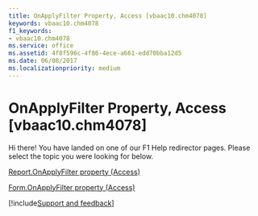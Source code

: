 ```yaml
---
title: OnApplyFilter Property, Access [vbaac10.chm4078]
keywords: vbaac10.chm4078
f1_keywords:
- vbaac10.chm4078
ms.service: office
ms.assetid: 4f8f596c-4f86-4ece-a661-edd70bba12d5
ms.date: 06/08/2017
ms.localizationpriority: medium
---
```



# OnApplyFilter Property, Access [vbaac10.chm4078]

Hi there! You have landed on one of our F1 Help redirector pages. Please select the topic you were looking for below.

[Report.OnApplyFilter property (Access)](https://msdn.microsoft.com/library/18e5b016-19a0-46bb-c552-c4bb8d458ca4%28Office.15%29.aspx)

[Form.OnApplyFilter property (Access)](https://msdn.microsoft.com/library/5e147a50-5516-f6d3-c1c9-e2c4522cb804%28Office.15%29.aspx)

[!include[Support and feedback](~/includes/feedback-boilerplate.md)]
